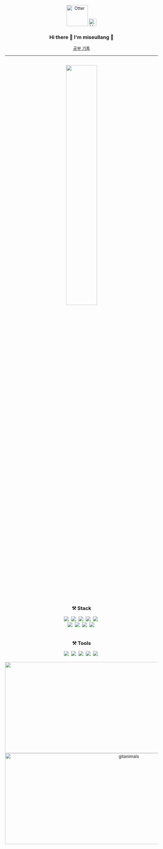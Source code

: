 <div align="center">

<img src="https://raw.githubusercontent.com/Tarikul-Islam-Anik/Animated-Fluent-Emojis/master/Emojis/Animals/Otter.png" alt="Otter" width="70" height="70" />
<img src="https://raw.githubusercontent.com/Tarikul-Islam-Anik/Animated-Fluent-Emojis/master/Emojis/Animals/Hamster.png" alt="Hamster" width="25" height="25" />
    
  ### Hi there 👋 I'm miseullang 🦦

<a href="https://github.com/miseullang/study-log"> 
  공부 기록
</a>

---


 <br>

<div align="center" >
  

<img src="https://github-readme-stats.vercel.app/api?username=miseullang&show_icons=true&theme=github_dark&hide_border=true&hide_title=false&hide=stars,contribs" width="45%" />



    
  ### ⚒ Stack
<div align="center">
  <img src="https://img.shields.io/badge/react-20232a.svg?style=for-the-badge&logo=react&logoColor=61DAFB" />&nbsp
  <img src="https://img.shields.io/badge/javascript-F7DF1E.svg?style=for-the-badge&logo=javascript&logoColor=20232a" />&nbsp
  <img src="https://img.shields.io/badge/typescript-007ACC.svg?style=for-the-badge&logo=typescript&logoColor=white" />&nbsp
  <img src="https://img.shields.io/badge/html5-E34F26.svg?style=for-the-badge&logo=html5&logoColor=white" />&nbsp
  <img src="https://img.shields.io/badge/css3-1572B6.svg?style=for-the-badge&logo=css3&logoColor=white" />&nbsp
</div>

<div align="center">
  <img src="https://img.shields.io/badge/React%20Query-FF4154?style=for-the-badge&logo=react%20query&logoColor=white" />&nbsp
  <img src="https://img.shields.io/badge/tailwindcss-1daabb.svg?style=for-the-badge&logo=tailwind-css&logoColor=white" />&nbsp
  <img src="https://img.shields.io/badge/styled--components-DB7093?style=for-the-badge&logo=styled-components&logoColor=ffd35b" />&nbsp
  <img src='https://camo.githubusercontent.com/37158ad7424690a71bccc74683cb6413c62d76bdbd052a578ac2ac0cd4480ae2/68747470733a2f2f696d672e736869656c64732e696f2f62616467652f5675652e6a732d2532333335343935652e7376673f7374796c653d666f722d7468652d6261646765266c6f676f3d5675652e6a73266c6f676f436f6c6f723d253233344643303844' />&nbsp
</div>

<br>


 ### ⚒ Tools
<div align="center">
  <img src="https://img.shields.io/badge/git-F05033.svg?style=for-the-badge&logo=git&logoColor=white" />&nbsp
  <img src="https://img.shields.io/badge/github-181717.svg?style=for-the-badge&logo=github&logoColor=white" />&nbsp
  <img src="https://img.shields.io/badge/Jira-0052CC.svg?style=for-the-badge&logo=jira&logoColor=white" />&nbsp
  <img src="https://img.shields.io/badge/Notion-F3F3F3.svg?style=for-the-badge&logo=notion&logoColor=black" />&nbsp
  <img src="https://img.shields.io/badge/figma-F24E1E.svg?style=for-the-badge&logo=figma&logoColor=white" />&nbsp
</div>

<br>

<a href="https://github.com/devxb/gitanimals">
<img
  src="https://render.gitanimals.org/farms/miseullang"
  width="800"
  height="300"
/>
</a>
<a href="https://www.gitanimals.org/">
      <img
        src="https://render.gitanimals.org/guilds/714071317917582095/draw"
        width="800"
        height="300"
        alt="gitanimals"
      />
    </a>
